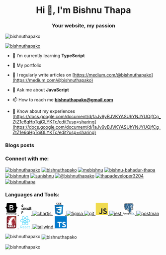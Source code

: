 <h1 align="center">Hi 👋, I'm Bishnu Thapa</h1>
<h3 align="center">Your website, my passion</h3>

<p align="left"> <img src="https://komarev.com/ghpvc/?username=bishnuthapako&label=Profile%20views&color=0e75b6&style=flat" alt="bishnuthapako" /> </p>

<p align="left"> <a href="https://github.com/ryo-ma/github-profile-trophy"><img src="https://github-profile-trophy.vercel.app/?username=bishnuthapako" alt="bishnuthapako" /></a> </p>

- 🌱 I’m currently learning **TypeScript**
-  🌱 My portfolio [](https://bishnuthapa.netlify.app/)

- 📝 I regularly write articles on [https://medium.com/@bishnuthapako](https://medium.com/@bishnuthapako)

- 💬 Ask me about **JavaScript**

- 📫 How to reach me **bishnuthapako@gmail.com**

- 📄 Know about my experiences [https://docs.google.com/document/d/1aJv9yBJVKYASUhYNJYUQjfCg_ZtZ1e6qHpTqjGLYKTc/edit?usp=sharing](https://docs.google.com/document/d/1aJv9yBJVKYASUhYNJYUQjfCg_ZtZ1e6qHpTqjGLYKTc/edit?usp=sharing)

### Blogs posts
<!-- BLOG-POST-LIST:START -->
<!-- BLOG-POST-LIST:END -->

<h3 align="left">Connect with me:</h3>
<p align="left">
<a href="https://dev.to/bishnuthapako" target="blank"><img align="center" src="https://raw.githubusercontent.com/rahuldkjain/github-profile-readme-generator/master/src/images/icons/Social/devto.svg" alt="bishnuthapako" height="30" width="40" /></a>
<a href="https://twitter.com/bishnuthapako" target="blank"><img align="center" src="https://raw.githubusercontent.com/rahuldkjain/github-profile-readme-generator/master/src/images/icons/Social/twitter.svg" alt="bishnuthapako" height="30" width="40" /></a>
<a href="https://linkedin.com/in/mebishnu" target="blank"><img align="center" src="https://raw.githubusercontent.com/rahuldkjain/github-profile-readme-generator/master/src/images/icons/Social/linked-in-alt.svg" alt="mebishnu" height="30" width="40" /></a>
<a href="https://stackoverflow.com/users/bishnu-bahadur-thapa" target="blank"><img align="center" src="https://raw.githubusercontent.com/rahuldkjain/github-profile-readme-generator/master/src/images/icons/Social/stack-overflow.svg" alt="bishnu-bahadur-thapa" height="30" width="40" /></a>
<a href="https://fb.com/bishnutm" target="blank"><img align="center" src="https://raw.githubusercontent.com/rahuldkjain/github-profile-readme-generator/master/src/images/icons/Social/facebook.svg" alt="bishnutm" height="30" width="40" /></a>
<a href="https://instagram.com/sunishnu" target="blank"><img align="center" src="https://raw.githubusercontent.com/rahuldkjain/github-profile-readme-generator/master/src/images/icons/Social/instagram.svg" alt="sunishnu" height="30" width="40" /></a>
<a href="https://medium.com/@bishnuthapako" target="blank"><img align="center" src="https://raw.githubusercontent.com/rahuldkjain/github-profile-readme-generator/master/src/images/icons/Social/medium.svg" alt="@bishnuthapako" height="30" width="40" /></a>
<a href="https://www.youtube.com/c/thapadeveloper3204" target="blank"><img align="center" src="https://raw.githubusercontent.com/rahuldkjain/github-profile-readme-generator/master/src/images/icons/Social/youtube.svg" alt="thapadeveloper3204" height="30" width="40" /></a>
<a href="https://www.leetcode.com/bishnuthapa" target="blank"><img align="center" src="https://raw.githubusercontent.com/rahuldkjain/github-profile-readme-generator/master/src/images/icons/Social/leet-code.svg" alt="bishnuthapa" height="30" width="40" /></a>
</p>

<h3 align="left">Languages and Tools:</h3>
<p align="left"> <a href="https://getbootstrap.com" target="_blank" rel="noreferrer"> <img src="https://raw.githubusercontent.com/devicons/devicon/master/icons/bootstrap/bootstrap-plain-wordmark.svg" alt="bootstrap" width="40" height="40"/> </a> <a href="https://canvasjs.com" target="_blank" rel="noreferrer"> <img src="https://raw.githubusercontent.com/Hardik0307/Hardik0307/master/assets/canvasjs-charts.svg" alt="canvasjs" width="40" height="40"/> </a> <a href="https://www.chartjs.org" target="_blank" rel="noreferrer"> <img src="https://www.chartjs.org/media/logo-title.svg" alt="chartjs" width="40" height="40"/> </a> <a href="https://www.w3schools.com/css/" target="_blank" rel="noreferrer"> <img src="https://raw.githubusercontent.com/devicons/devicon/master/icons/css3/css3-original-wordmark.svg" alt="css3" width="40" height="40"/> </a> <a href="https://www.figma.com/" target="_blank" rel="noreferrer"> <img src="https://www.vectorlogo.zone/logos/figma/figma-icon.svg" alt="figma" width="40" height="40"/> </a> <a href="https://git-scm.com/" target="_blank" rel="noreferrer"> <img src="https://www.vectorlogo.zone/logos/git-scm/git-scm-icon.svg" alt="git" width="40" height="40"/> </a> <a href="https://developer.mozilla.org/en-US/docs/Web/JavaScript" target="_blank" rel="noreferrer"> <img src="https://raw.githubusercontent.com/devicons/devicon/master/icons/javascript/javascript-original.svg" alt="javascript" width="40" height="40"/> </a> <a href="https://jestjs.io" target="_blank" rel="noreferrer"> <img src="https://www.vectorlogo.zone/logos/jestjsio/jestjsio-icon.svg" alt="jest" width="40" height="40"/> </a> <a href="https://www.postgresql.org" target="_blank" rel="noreferrer"> <img src="https://raw.githubusercontent.com/devicons/devicon/master/icons/postgresql/postgresql-original-wordmark.svg" alt="postgresql" width="40" height="40"/> </a> <a href="https://postman.com" target="_blank" rel="noreferrer"> <img src="https://www.vectorlogo.zone/logos/getpostman/getpostman-icon.svg" alt="postman" width="40" height="40"/> </a> <a href="https://rubyonrails.org" target="_blank" rel="noreferrer"> <img src="https://raw.githubusercontent.com/devicons/devicon/master/icons/rails/rails-original-wordmark.svg" alt="rails" width="40" height="40"/> </a> <a href="https://reactjs.org/" target="_blank" rel="noreferrer"> <img src="https://raw.githubusercontent.com/devicons/devicon/master/icons/react/react-original-wordmark.svg" alt="react" width="40" height="40"/> </a> <a href="https://tailwindcss.com/" target="_blank" rel="noreferrer"> <img src="https://www.vectorlogo.zone/logos/tailwindcss/tailwindcss-icon.svg" alt="tailwind" width="40" height="40"/> </a> <a href="https://www.typescriptlang.org/" target="_blank" rel="noreferrer"> <img src="https://raw.githubusercontent.com/devicons/devicon/master/icons/typescript/typescript-original.svg" alt="typescript" width="40" height="40"/> </a> </p>

<p><img align="left" src="https://github-readme-stats.vercel.app/api/top-langs?username=bishnuthapako&show_icons=true&locale=en&layout=compact" alt="bishnuthapako" /></p>

<p>&nbsp;<img align="center" src="https://github-readme-stats.vercel.app/api?username=bishnuthapako&show_icons=true&locale=en" alt="bishnuthapako" /></p>

<p><img align="center" src="https://github-readme-streak-stats.herokuapp.com/?user=bishnuthapako&" alt="bishnuthapako" /></p>
